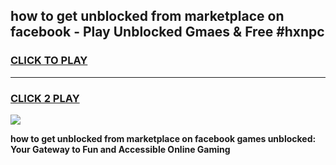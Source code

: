 
## how to get unblocked from marketplace on facebook - Play Unblocked Gmaes & Free #hxnpc
<h3>
<a href="https://news.freeplayer.one?title=how_to_get_unblocked_from_marketplace_on_facebook&ref=26F">CLICK TO PLAY</a></h3>
<hr>

<h3>
<a href="https://news.freeplayer.one?title=how_to_get_unblocked_from_marketplace_on_facebook&ref=26F">CLICK 2 PLAY</a>
  
</h3>

<a href="https://news.freeplayer.one?title=how_to_get_unblocked_from_marketplace_on_facebook&ref=26F/"><img src="https://clearcache.store/games.png"></a>


**how to get unblocked from marketplace on facebook games unblocked: Your Gateway to Fun and Accessible Online Gaming**
